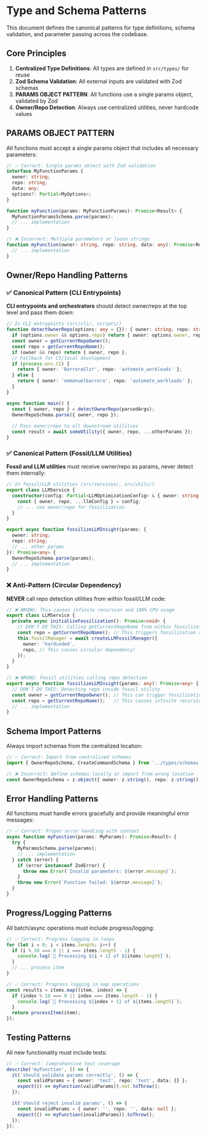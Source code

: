 # Type and Schema Patterns

This document defines the canonical patterns for type definitions, schema validation, and parameter passing across the codebase.

## Core Principles

1. **Centralized Type Definitions**: All types are defined in `src/types/` for reuse
2. **Zod Schema Validation**: All external inputs are validated with Zod schemas
3. **PARAMS OBJECT PATTERN**: All functions use a single params object, validated by Zod
4. **Owner/Repo Detection**: Always use centralized utilities, never hardcode values

## PARAMS OBJECT PATTERN

All functions must accept a single params object that includes all necessary parameters:

```typescript
// ✅ Correct: Single params object with Zod validation
interface MyFunctionParams {
  owner: string;
  repo: string;
  data: any;
  options?: Partial<MyOptions>;
}

function myFunction(params: MyFunctionParams): Promise<Result> {
  MyFunctionParamsSchema.parse(params);
  // ... implementation
}

// ❌ Incorrect: Multiple parameters or loose strings
function myFunction(owner: string, repo: string, data: any): Promise<Result> {
  // ... implementation
}
```

## Owner/Repo Handling Patterns

### ✅ Canonical Pattern (CLI Entrypoints)

**CLI entrypoints and orchestrators** should detect owner/repo at the top level and pass them down:

```typescript
// In CLI entrypoints (src/cli/, scripts/)
function detectOwnerRepo(options: any = {}): { owner: string; repo: string } {
  if (options.owner && options.repo) return { owner: options.owner, repo: options.repo };
  const owner = getCurrentRepoOwner();
  const repo = getCurrentRepoName();
  if (owner && repo) return { owner, repo };
  // Fallback for CI/local development
  if (process.env.CI) {
    return { owner: 'BarreraSlzr', repo: 'automate_workloads' };
  } else {
    return { owner: 'emmanuelbarrera', repo: 'automate_workloads' };
  }
}

async function main() {
  const { owner, repo } = detectOwnerRepo(parsedArgs);
  OwnerRepoSchema.parse({ owner, repo });
  
  // Pass owner/repo to all downstream utilities
  const result = await someUtility({ owner, repo, ...otherParams });
}
```

### ✅ Canonical Pattern (Fossil/LLM Utilities)

**Fossil and LLM utilities** must receive owner/repo as params, never detect them internally:

```typescript
// In fossil/LLM utilities (src/services/, src/utils/)
export class LLMService {
  constructor(config: Partial<LLMOptimizationConfig> & { owner: string; repo: string }) {
    const { owner, repo, ...llmConfig } = config;
    // ... use owner/repo for fossilization
  }
}

export async function fossilizeLLMInsight(params: {
  owner: string;
  repo: string;
  // ... other params
}): Promise<any> {
  OwnerRepoSchema.parse(params);
  // ... implementation
}
```

### ❌ Anti-Pattern (Circular Dependency)

**NEVER** call repo detection utilities from within fossil/LLM code:

```typescript
// ❌ WRONG: This causes infinite recursion and 100% CPU usage
export class LLMService {
  private async initializeFossilization(): Promise<void> {
    // DON'T DO THIS: Calling getCurrentRepoName from within fossilization
    const repo = getCurrentRepoName(); // This triggers fossilization again!
    this.fossilManager = await createLLMFossilManager({
      owner: 'hardcoded',
      repo, // This causes circular dependency!
    });
  }
}

// ❌ WRONG: Fossil utilities calling repo detection
export async function fossilizeLLMInsight(params: any): Promise<any> {
  // DON'T DO THIS: Detecting repo inside fossil utility
  const owner = getCurrentRepoOwner(); // This can trigger fossilization!
  const repo = getCurrentRepoName();   // This causes infinite recursion!
  // ... implementation
}
```

## Schema Import Patterns

Always import schemas from the centralized location:

```typescript
// ✅ Correct: Import from centralized schemas
import { OwnerRepoSchema, CreateCommandSchema } from '../types/schemas';

// ❌ Incorrect: Define schemas locally or import from wrong location
const OwnerRepoSchema = z.object({ owner: z.string(), repo: z.string() });
```

## Error Handling Patterns

All functions must handle errors gracefully and provide meaningful error messages:

```typescript
// ✅ Correct: Proper error handling with context
async function myFunction(params: MyParams): Promise<Result> {
  try {
    MyParamsSchema.parse(params);
    // ... implementation
  } catch (error) {
    if (error instanceof ZodError) {
      throw new Error(`Invalid parameters: ${error.message}`);
    }
    throw new Error(`Function failed: ${error.message}`);
  }
}
```

## Progress/Logging Patterns

All batch/async operations must include progress/logging:

```typescript
// ✅ Correct: Progress logging in loops
for (let i = 0; i < items.length; i++) {
  if (i % 10 === 0 || i === items.length - 1) {
    console.log(`🔄 Processing ${i + 1} of ${items.length}`);
  }
  // ... process item
}

// ✅ Correct: Progress logging in map operations
const results = items.map((item, index) => {
  if (index % 10 === 0 || index === items.length - 1) {
    console.log(`🔄 Processing ${index + 1} of ${items.length}`);
  }
  return processItem(item);
});
```

## Testing Patterns

All new functionality must include tests:

```typescript
// ✅ Correct: Comprehensive test coverage
describe('myFunction', () => {
  it('should validate params correctly', () => {
    const validParams = { owner: 'test', repo: 'test', data: {} };
    expect(() => myFunction(validParams)).not.toThrow();
  });

  it('should reject invalid params', () => {
    const invalidParams = { owner: '', repo: '', data: null };
    expect(() => myFunction(invalidParams)).toThrow();
  });
});
``` 